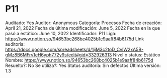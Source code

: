 # P11

Auditado: Yes
Auditor: Anonymous
Categoría: Procesos
Fecha de creación: April 21, 2022
Fecha de última modificación: June 5, 2022
Fecha en la que pasó a estático: June 10, 2022
Identificador: P11
Liga: https://www.notion.so/94653bc268bc4025b1e9aaff84b6175d 
Link auditoría: https://docs.google.com/spreadsheets/d/1ijM3c2toD_CvIW2xA5B-gMz8B6MFrv1eH6yph772y9s/edit#gid=332926313
Nivel o status: Estático
Nombre: https://www.notion.so/94653bc268bc4025b1e9aaff84b6175d 
Resuelto?: No
Se utiliza?: Yes
Status auditoría: Sin defectos
Última versión: 1.3